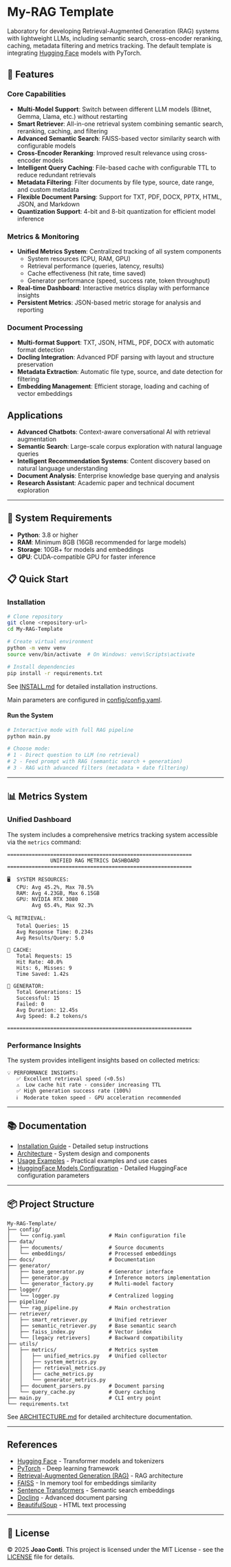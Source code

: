 # My-RAG Template

Laboratory for developing Retrieval-Augmented Generation (RAG) systems with lightweight LLMs, including semantic search, cross-encoder reranking, caching, metadata filtering and metrics tracking. The default template is integrating [Hugging Face](https://huggingface.co/) models with PyTorch.

## 🚀 Features

### Core Capabilities
- **Multi-Model Support**: Switch between different LLM models (Bitnet, Gemma, Llama, etc.) without restarting
- **Smart Retriever**: All-in-one retrieval system combining semantic search, reranking, caching, and filtering
- **Advanced Semantic Search**: FAISS-based vector similarity search with configurable models
- **Cross-Encoder Reranking**: Improved result relevance using cross-encoder models
- **Intelligent Query Caching**: File-based cache with configurable TTL to reduce redundant retrievals
- **Metadata Filtering**: Filter documents by file type, source, date range, and custom metadata
- **Flexible Document Parsing**: Support for TXT, PDF, DOCX, PPTX, HTML, JSON, and Markdown
- **Quantization Support**: 4-bit and 8-bit quantization for efficient model inference

### Metrics & Monitoring
- **Unified Metrics System**: Centralized tracking of all system components
  - System resources (CPU, RAM, GPU)
  - Retrieval performance (queries, latency, results)
  - Cache effectiveness (hit rate, time saved)
  - Generator performance (speed, success rate, token throughput)
- **Real-time Dashboard**: Interactive metrics display with performance insights
- **Persistent Metrics**: JSON-based metric storage for analysis and reporting

### Document Processing
- **Multi-format Support**: TXT, JSON, HTML, PDF, DOCX with automatic format detection
- **Docling Integration**: Advanced PDF parsing with layout and structure preservation
- **Metadata Extraction**: Automatic file type, source, and date detection for filtering
- **Embedding Management**: Efficient storage, loading and caching of vector embeddings

## Applications

- **Advanced Chatbots**: Context-aware conversational AI with retrieval augmentation
- **Semantic Search**: Large-scale corpus exploration with natural language queries
- **Intelligent Recommendation Systems**: Content discovery based on natural language understanding
- **Document Analysis**: Enterprise knowledge base querying and analysis
- **Research Assistant**: Academic paper and technical document exploration

---
## 🔧 System Requirements

- **Python**: 3.8 or higher
- **RAM**: Minimum 8GB (16GB recommended for large models)
- **Storage**: 10GB+ for models and embeddings
- **GPU**: CUDA-compatible GPU for faster inference

## 📋 Quick Start

### Installation

```bash
# Clone repository
git clone <repository-url>
cd My-RAG-Template

# Create virtual environment
python -m venv venv
source venv/bin/activate  # On Windows: venv\Scripts\activate

# Install dependencies
pip install -r requirements.txt
```

See [INSTALL.md](docs/INSTALL.md) for detailed installation instructions.

Main parameters are configured in [config/config.yaml](config/config.yaml).

#### Run the System
```bash
# Interactive mode with full RAG pipeline
python main.py

# Choose mode:
# 1 - Direct question to LLM (no retrieval)
# 2 - Feed prompt with RAG (semantic search + generation)
# 3 - RAG with advanced filters (metadata + date filtering)
```

---
## 📊 Metrics System

### Unified Dashboard

The system includes a comprehensive metrics tracking system accessible via the `metrics` command:

```
============================================================
              UNIFIED RAG METRICS DASHBOARD
============================================================

🖥️  SYSTEM RESOURCES:
   CPU: Avg 45.2%, Max 78.5%
   RAM: Avg 4.23GB, Max 6.15GB
   GPU: NVIDIA RTX 3080
        Avg 65.4%, Max 92.3%

🔍 RETRIEVAL:
   Total Queries: 15
   Avg Response Time: 0.234s
   Avg Results/Query: 5.0

💾 CACHE:
   Total Requests: 15
   Hit Rate: 40.0%
   Hits: 6, Misses: 9
   Time Saved: 1.42s

🤖 GENERATOR:
   Total Generations: 15
   Successful: 15
   Failed: 0
   Avg Duration: 12.45s
   Avg Speed: 8.2 tokens/s

============================================================
```

### Performance Insights

The system provides intelligent insights based on collected metrics:

```
💡 PERFORMANCE INSIGHTS:
   ✅ Excellent retrieval speed (<0.5s)
   ⚠️  Low cache hit rate - consider increasing TTL
   ✅ High generation success rate (100%)
   ℹ️  Moderate token speed - GPU acceleration recommended
```

---
## 📚 Documentation

- [Installation Guide](docs/INSTALL.md) - Detailed setup instructions
- [Architecture](docs/ARCHITECTURE.md) - System design and components
- [Usage Examples](docs/USAGE_EXAMPLES.md) - Practical examples and use cases
- [HuggingFace Models Configuration](docs/HUGGINGFACE_CONFIGS.md) - Detailed HuggingFace configuration parameters
---
## 📦 Project Structure

```
My-RAG-Template/
├── config/
│   └── config.yaml              # Main configuration file
├── data/
│   ├── documents/               # Source documents
│   └── embeddings/              # Processed embeddings
├── docs/                        # Documentation
├── generator/
│   ├── base_generator.py        # Generator interface
│   ├── generator.py             # Inference motors implementation
│   └── generator_factory.py     # Multi-model factory
├── logger/
│   └── logger.py                # Centralized logging
├── pipeline/
│   └── rag_pipeline.py          # Main orchestration
├── retriever/
│   ├── smart_retriever.py       # Unified retriever
│   ├── semantic_retriever.py    # Base semantic search
│   ├── faiss_index.py           # Vector index
│   └── [legacy retrievers]      # Backward compatibility
├── utils/
│   ├── metrics/                 # Metrics system
│   │   ├── unified_metrics.py   # Unified collector
│   │   ├── system_metrics.py
│   │   ├── retrieval_metrics.py
│   │   ├── cache_metrics.py
│   │   └── generator_metrics.py
│   ├── document_parsers.py      # Document parsing
│   └── query_cache.py           # Query caching
├── main.py                      # CLI entry point
└── requirements.txt
```
See [ARCHITECTURE.md](docs/ARCHITECTURE.md) for detailed architecture documentation.

---
## References

- [Hugging Face](https://huggingface.co/) - Transformer models and tokenizers
- [PyTorch](https://pytorch.org/) - Deep learning framework
- [Retrieval-Augmented Generation (RAG)](https://huggingface.co/docs/transformers/model_doc/rag) - RAG architecture
- [FAISS](https://faiss.ai/index.html) - In memory tool for embeddings similarity
- [Sentence Transformers](https://www.sbert.net/) - Semantic search embeddings
- [Docling](https://github.com/DS4SD/docling) - Advanced document parsing
- [BeautifulSoup](https://beautiful-soup-4.readthedocs.io/en/latest/) - HTML text processing

---
## 📄 License

© 2025 **Joao Conti**. This project is licensed under the MIT License - see the [LICENSE](LICENSE) file for details.
